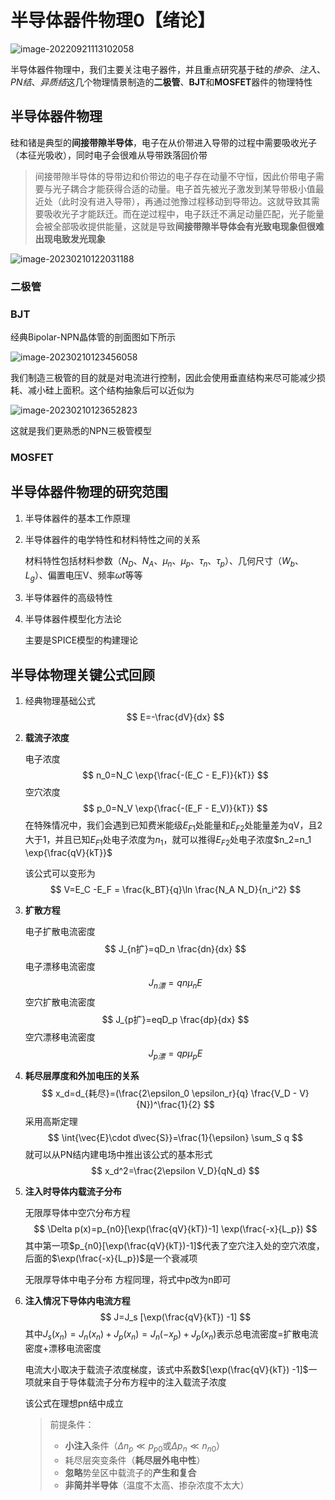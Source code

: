 # 半导体器件物理0【绪论】

![image-20220921113102058](半导体器件物理0【绪论】.assets/image-20220921113102058.png)

半导体器件物理中，我们主要关注电子器件，并且重点研究基于硅的*掺杂*、*注入*、*PN结*、*异质结*这几个物理情景制造的**二极管**、**BJT**和**MOSFET**器件的物理特性

## 半导体器件物理

硅和锗是典型的**间接带隙半导体**，电子在从价带进入导带的过程中需要吸收光子（本征光吸收），同时电子会很难从导带跌落回价带

> 间接带隙半导体的导带边和价带边的电子存在动量不守恒，因此价带电子需要与光子耦合才能获得合适的动量。电子首先被光子激发到某导带极小值最近处（此时没有进入导带），再通过弛豫过程移动到导带边。这就导致其需要吸收光子才能跃迁。而在逆过程中，电子跃迁不满足动量匹配，光子能量会被全部吸收提供能量，这就是导致**间接带隙半导体会有光致电现象但很难出现电致发光现象**

![image-20230210122031188](半导体器件物理0【绪论】.assets/image-20230210122031188.png)



### 二极管





### BJT

经典Bipolar-NPN晶体管的剖面图如下所示

![image-20230210123456058](半导体器件物理0【绪论】.assets/image-20230210123456058.png)



我们制造三极管的目的就是对电流进行控制，因此会使用垂直结构来尽可能减少损耗、减小硅上面积。这个结构抽象后可以近似为

![image-20230210123652823](半导体器件物理0【绪论】.assets/image-20230210123652823.png)

这就是我们更熟悉的NPN三极管模型





### MOSFET







## 半导体器件物理的研究范围

1. 半导体器件的基本工作原理

2. 半导体器件的电学特性和材料特性之间的关系

    材料特性包括材料参数（$N_D$、$N_A$、$\mu_n$、$\mu_p$、$\tau_n$、$\tau_p$）、几何尺寸（$W_b$、$L_g$）、偏置电压V、频率$\omega t$等等

3. 半导体器件的高级特性

4. 半导体器件模型化方法论

    主要是SPICE模型的构建理论

## 半导体物理关键公式回顾

1. 经典物理基础公式
    $$
    E=-\frac{dV}{dx}
    $$
    
2. **载流子浓度**

    电子浓度
    $$
    n_0=N_C \exp{\frac{-(E_C - E_F)}{kT}}
    $$
    空穴浓度
    $$
    p_0=N_V \exp{\frac{-(E_F - E_V)}{kT}}
    $$
    在特殊情况中，我们会遇到已知费米能级$E_{F1}$处能量和$E_{F2}$处能量差为qV，且2大于1，并且已知$E_{F1}$处电子浓度为$n_1$，就可以推得$E_{F2}$处电子浓度$n_2=n_1 \exp{\frac{qV}{kT}}$

    该公式可以变形为
    $$
    V=E_C -E_F = \frac{k_BT}{q}\ln \frac{N_A N_D}{n_i^2}
    $$

3. **扩散方程**

    电子扩散电流密度
    $$
    J_{n扩}=qD_n \frac{dn}{dx}
    $$
    电子漂移电流密度
    $$
    J_{n漂}=qn\mu_n E
    $$
    空穴扩散电流密度
    $$
    J_{p扩}=eqD_p \frac{dp}{dx}
    $$
    空穴漂移电流密度
    $$
    J_{p漂}=qp\mu_p E
    $$

4. **耗尽层厚度和外加电压的关系**
    $$
    x_d=d_{耗尽}=(\frac{2\epsilon_0 \epsilon_r}{q} \frac{V_D - V}{N})^\frac{1}{2}
    $$
    采用高斯定理
    $$
    \int{\vec{E}\cdot d\vec{S}}=\frac{1}{\epsilon} \sum_S q
    $$
    就可以从PN结内建电场中推出该公式的基本形式
    $$
    x_d^2=\frac{2\epsilon V_D}{qN_d}
    $$

5. **注入时导体内载流子分布**

    无限厚导体中空穴分布方程
    $$
    \Delta p(x)=p_{n0}[\exp(\frac{qV}{kT})-1] \exp(\frac{-x}{L_p})
    $$
    其中第一项$p_{n0}[\exp(\frac{qV}{kT})-1]$代表了空穴注入处的空穴浓度，后面的$\exp(\frac{-x}{L_p})$是一个衰减项

    无限厚导体中电子分布 方程同理，将式中p改为n即可

6. **注入情况下导体内电流方程**
    $$
    J=J_s [\exp(\frac{qV}{kT}) -1]
    $$
    其中$J_s(x_n)=J_n(x_n) +J_p(x_n)=J_n(-x_p)+J_p(x_n)$表示总电流密度=扩散电流密度+漂移电流密度

    电流大小取决于载流子浓度梯度，该式中系数$[\exp(\frac{qV}{kT}) -1]$一项就来自于导体载流子分布方程中的注入载流子浓度
    
    该公式在理想pn结中成立
    
    > 前提条件：
    >
    > * **小注入**条件（$\Delta n_p \ll p_{p0}$或$\Delta p_n \ll n_{n0}$）
    > * 耗尽层突变条件（**耗尽层外电中性**）
    > * **忽略**势垒区中载流子的**产生和复合**
    > * **非简并半导体**（温度不太高、掺杂浓度不太大）







